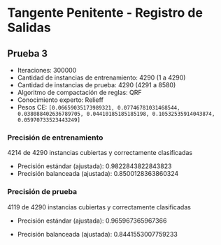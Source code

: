 # Tangente Penitente - Registro de Salidas

## Prueba 3

- Iteraciones: 300000
- Cantidad de instancias de entrenamiento: 4290 (1 a 4290)
- Cantidad de instancias de prueba: 4290 (4291 a 8580)
- Algoritmo de compactación de reglas: QRF
- Conocimiento experto: Relieff
- Pesos CE: `[0.06659035173989321, 0.07746781031468544, 0.038088402636789705, 0.04410185185185198, 0.10532535914043874, 0.05970733523443249]`



### Precisión  de entrenamiento

4214 de 4290 instancias cubiertas y correctamente clasificadas

- Precisión estándar (ajustada): 0.9822843822843823
- Precisión balanceada (ajustada): 0.8500128363860324

### Precisión de prueba

4119 de 4290 instancias cubiertas y correctamente clasificadas

- Precisión estándar (ajustada): 0.965967365967366

- Precisión balanceada (ajustada): 0.8441553007759233